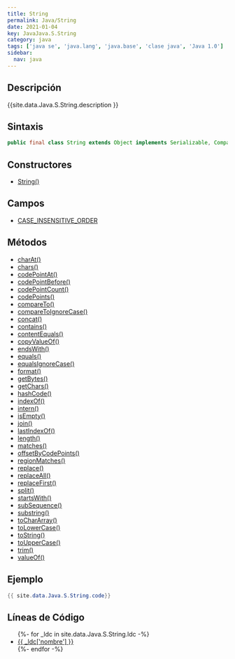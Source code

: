 ```yaml
---
title: String
permalink: Java/String
date: 2021-01-04
key: JavaJava.S.String
category: java
tags: ['java se', 'java.lang', 'java.base', 'clase java', 'Java 1.0']
sidebar: 
  nav: java
---
```


## Descripción
{{site.data.Java.S.String.description }}

## Sintaxis
~~~java
public final class String extends Object implements Serializable, Comparable<String>, CharSequence
~~~

## Constructores
* [String()](/Java/String/String/)

## Campos
* [CASE_INSENSITIVE_ORDER](/Java/String/CASE_INSENSITIVE_ORDER)

## Métodos
* [charAt()](/Java/String/charAt)
* [chars()](/Java/String/chars)
* [codePointAt()](/Java/String/codePointAt)
* [codePointBefore()](/Java/String/codePointBefore)
* [codePointCount()](/Java/String/codePointCount)
* [codePoints()](/Java/String/codePoints)
* [compareTo()](/Java/String/compareTo)
* [compareToIgnoreCase()](/Java/String/compareToIgnoreCase)
* [concat()](/Java/String/concat)
* [contains()](/Java/String/contains)
* [contentEquals()](/Java/String/contentEquals)
* [copyValueOf()](/Java/String/copyValueOf)
* [endsWith()](/Java/String/endsWith)
* [equals()](/Java/String/equals)
* [equalsIgnoreCase()](/Java/String/equalsIgnoreCase)
* [format()](/Java/String/format)
* [getBytes()](/Java/String/getBytes)
* [getChars()](/Java/String/getChars)
* [hashCode()](/Java/String/hashCode)
* [indexOf()](/Java/String/indexOf)
* [intern()](/Java/String/intern)
* [isEmpty()](/Java/String/isEmpty)
* [join()](/Java/String/join)
* [lastIndexOf()](/Java/String/lastIndexOf)
* [length()](/Java/String/length)
* [matches()](/Java/String/matches)
* [offsetByCodePoints()](/Java/String/offsetByCodePoints)
* [regionMatches()](/Java/String/regionMatches)
* [replace()](/Java/String/replace)
* [replaceAll()](/Java/String/replaceAll)
* [replaceFirst()](/Java/String/replaceFirst)
* [split()](/Java/String/split)
* [startsWith()](/Java/String/startsWith)
* [subSequence()](/Java/String/subSequence)
* [substring()](/Java/String/substring)
* [toCharArray()](/Java/String/toCharArray)
* [toLowerCase()](/Java/String/toLowerCase)
* [toString()](/Java/String/toString)
* [toUpperCase()](/Java/String/toUpperCase)
* [trim()](/Java/String/trim)
* [valueOf()](/Java/String/valueOf)

## Ejemplo
~~~java
{{ site.data.Java.S.String.code}}
~~~

## Líneas de Código
<ul>
{%- for _ldc in site.data.Java.S.String.ldc -%}
   <li>
       <a href="{{_ldc['url'] }}">{{ _ldc['nombre'] }}</a>
   </li>
{%- endfor -%}
</ul>
